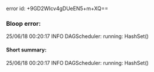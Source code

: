error id: +9GD2WIcv4gDUeEN5+m+XQ==
### Bloop error:

25/06/18 00:20:17 INFO DAGScheduler: running: HashSet()
#### Short summary: 

25/06/18 00:20:17 INFO DAGScheduler: running: HashSet()